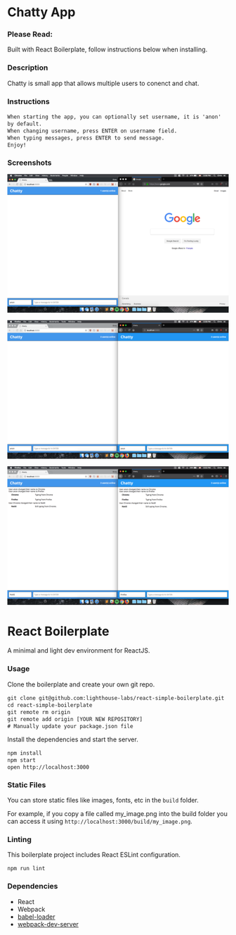 Chatty App
=====================
### Please Read:

Built with React Boilerplate, follow instructions below when installing.

### Description

Chatty is small app that allows multiple users to conenct and chat.

### Instructions

```
When starting the app, you can optionally set username, it is 'anon' by default.
When changing username, press ENTER on username field.
When typing messages, press ENTER to send message.
Enjoy!
```

### Screenshots

![One user](https://github.com/chrislo7/chatty/blob/master/build/Single%20Window(1%20user).png)

![Two users](https://github.com/chrislo7/chatty/blob/master/build/Two%20Windows(2%20users).png)

![App](https://github.com/chrislo7/chatty/blob/master/build/Users.png)



React Boilerplate
=====================

A minimal and light dev environment for ReactJS.

### Usage

Clone the boilerplate and create your own git repo.

```
git clone git@github.com:lighthouse-labs/react-simple-boilerplate.git
cd react-simple-boilerplate
git remote rm origin
git remote add origin [YOUR NEW REPOSITORY]
# Manually update your package.json file
```

Install the dependencies and start the server.

```
npm install
npm start
open http://localhost:3000
```

### Static Files

You can store static files like images, fonts, etc in the `build` folder.

For example, if you copy a file called my_image.png into the build folder you can access it using `http://localhost:3000/build/my_image.png`.

### Linting

This boilerplate project includes React ESLint configuration.

```
npm run lint
```

### Dependencies

* React
* Webpack
* [babel-loader](https://github.com/babel/babel-loader)
* [webpack-dev-server](https://github.com/webpack/webpack-dev-server)
